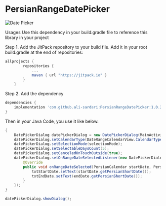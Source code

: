 # PersianRangeDatePicker

![Date Picker](https://github.com/ali-sardari/PersianRangeDatePicker/blob/master/images/range_date_picker.png)

Usages
Use this dependency in your build.gradle file to reference this library in your project

Step 1. Add the JitPack repository to your build file. Add it in your root build.gradle at the end of repositories:

```groovy
allprojects {
        repositories {
            ...
            maven { url "https://jitpack.io" }
        }
    }
```

Step 2. Add the dependency
```groovy
dependencies {
    implementation 'com.github.ali-sardari:PersianRangeDatePicker:1.0.2'
}
```

Then in your Java Code, you use it like below.

```java
{
    DatePickerDialog datePickerDialog = new DatePickerDialog(MainActivity.this);
    datePickerDialog.setCalendarType(DateRangeCalendarView.CalendarType.Persian);
    datePickerDialog.setSelectionMode(selectionMode);
    datePickerDialog.setSelectableDaysCount(5);
    datePickerDialog.setCanceledOnTouchOutside(true);
    datePickerDialog.setOnRangeDateSelectedListener(new DatePickerDialog.OnRangeDateSelectedListener() {
        @Override
        public void onRangeDateSelected(PersianCalendar startDate, PersianCalendar endDate) {
            txtStartDate.setText(startDate.getPersianShortDate());
            txtEndDate.setText(endDate.getPersianShortDate());
        }
    });
}

datePickerDialog.showDialog();
```
